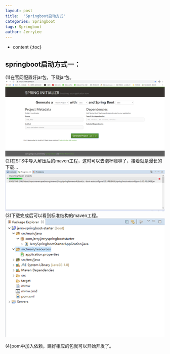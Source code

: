 ```yaml
---
layout: post
title:  "Springboot启动方式"
categories: Springboot
tags: Springboot
author: JerryLee
---
```

* content
{:toc}
## springboot启动方式一：




(1)在官网配置好jar包，下载jar包。
![嘻嘻嘻](/images/springboot/springboot.png)
(2)在STS中导入解压后的maven工程，这时可以去泡杯咖啡了，接着就是漫长的下载...
![嘻嘻嘻](/images/springboot/download.png)
(3)下载完成后可以看到标准结构的maven工程。
![嘻嘻嘻](/images/springboot/maven.png)  

(4)pom中加入依赖，建好相应的包就可以开始开发了。
